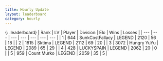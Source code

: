 ```yaml
---
title: Hourly Update
layout: leaderboard
category: hourly
---
```


{: .leaderboard}
| Rank | LV | Player | Division | Elo | Wins | Losses |
| --- | --- | --- | --- | --- | --- | --- |
| <span data-change="0">1</span> | 644 | <span title="ID: 402846">SunkCostFallacy</span> | LEGEND | <span data-change="0">2120</span> | <span data-change="0">56</span> | <span data-change="0">18</span> |
| <span data-change="0">2</span> | 1815 | <span title="ID: 353063">Sktima</span> | LEGEND | <span data-change="0">2112</span> | <span data-change="0">69</span> | <span data-change="0">20</span> |
| <span data-change="0">3</span> | 3072 | <span title="ID: 164871">Hungry YuYu</span> | LEGEND | <span data-change="19">2089</span> | <span data-change="3">65</span> | <span data-change="0">29</span> |
| <span data-change="0">4</span> | 428 | <span title="ID: 623829">LUCKYSPAIN</span> | LEGEND | <span data-change="0">2062</span> | <span data-change="0">20</span> | <span data-change="0">0</span> |
| <span data-change="0">5</span> | 959 | <span title="ID: 498323">Count Murko</span> | LEGEND | <span data-change="-3">2059</span> | <span data-change="1">35</span> | <span data-change="1">5</span> |